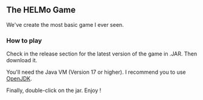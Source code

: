 ## The HELMo Game

We've create the most basic game I ever seen.

### How to play

Check in the release section for the latest version of the game in .JAR. Then download it.

You'll need the Java VM (Version 17 or higher). I recommend you to use [OpenJDK](https://openjdk.java.net/install/).

Finally, double-click on the jar. Enjoy !